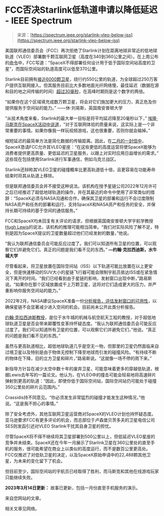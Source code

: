 <!--yml

category: 未分类

date: 2024-05-27 14:57:16

-->

# FCC否决Starlink低轨道申请以降低延迟 - IEEE Spectrum

> 来源：[https://spectrum.ieee.org/starlink-vleo-below-iss](https://spectrum.ieee.org/starlink-vleo-below-iss)

美国联邦通信委员会（FCC）再次拒绝了Starlink计划在距离地球非常近的低地球轨道（VLEO）部署数千颗互联网卫星（高度在340到360公里之间）。在上周公布的[命令](https://docs.fcc.gov/public/attachments/DA-24-222A1.pdf)中，FCC写道：“SpaceX不得部署任何设计用于低于国际空间站高度的卫星”，而国际空间站的轨道高度可以低至370公里。

Starlink目前拥有[接近6000颗卫星](https://planet4589.org/space/con/star/stats.html)，绕行约550公里的轨道，为全球超过250万客户提供互联网接入。但其服务目前比大多数地面光纤网络慢，最佳延迟（数据在源和目的地之间传输的时间）[超过30毫秒](https://circleid.com/posts/20240311-starlink-has-begun-delivering-promised-latency-cuts)，在高峰时期则是这个数字的两倍。

“如果你在这个区域填充成数万颗卫星，将会对它们施加更大的压力，真正危及你提供服务于空间站的能力。” ——休·刘易斯，英国南安普顿大学

“从技术角度来看，Starlink的最大单一目标是将平均延迟降至20毫秒以下，” [埃隆·马斯克在SpaceX活动中说道](https://www.youtube.com/watch?v=6xLmBLWDSHo&t=1750s)，“对于互联网体验的质量来说，这实际上是一个非常重要的事情。如果你像我一样玩视频游戏，这也很重要，否则你就会输掉。”

缩短延迟的最简单方法是简化数据的传输距离。因此，在[二月的一封信中](https://www.scribd.com/document/707445883/SpaceX-Gen2-300-km-R)，SpaceX恳请FCC允许其VLEO星座：“在这些更低的高度运营将使SpaceX能够为消费者提供更高质量、更低延迟的卫星服务，以跟上对实时应用日益增长的需求。” 这些现在包括使用Starlink进行军事通信，例如乌克兰战区。

Starlink还辩称其VLEO卫星的碰撞概率比更高轨道低十倍，且更容易在功能寿命结束时将其从轨道上移除。

但是联邦通信委员会并不接受这种说法。该机构在授予星链公司2022年12月许可之后已经推迟了超低地球轨道的操作，并在其最近的命令中使用了非常类似的措辞：“SpaceX必须与NASA沟通和合作，确保其卫星的部署和运行不会过度限制NASA资产和任务的部署和运行，支持SpaceX和NASA资产和任务的安全，并保持长期可持续的基于空间的通信服务。”

FCC和SpaceX均未回复有关评论的请求，但根据英国南安普顿大学宇航学教授[Hugh Lewis](https://www.southampton.ac.uk/people/5wzjd6/professor-hugh-lewis)的说法，该机构的推理可能相当简单。“我们对实际风险了解不足，特别是因为SpaceX提议的卫星数量超过他们已经发射的数量，”他说。

“我认为联邦通信委员会可能反应过度了。我们可以知道所有卫星的位置，可以观察它们并避免它们。真正的问题是我们看不见的东西。” **—约翰·克拉西迪斯，水牛城大学**

尽管看起来，将卫星放置在国际空间站（ISS）以下轨道可能比放置在以上更安全，但是快速移动的SUV大小的星链飞行器可能会限制宇航员抵达ISS或在紧急情况下离开的时间。“我们已经看到由于星链的影响，发射窗口出现中断，”路易斯说。“如果你在那个区域放置成千上万颗卫星，这将对它们造成更大的压力，并严重影响你服务空间站的能力。”

2022年2月，NASA建议SpaceX准备一份[分析报告，评估发射窗口的可用性](https://spaceref.com/status-report/nasa-letter-to-fcc-regarding-spacex-starlink-gen-2-system/)，以确保星链不会显著减少进入空间的机会。目前尚未公开此类分析报告。

[约翰·克拉西迪斯教授](https://engineering.buffalo.edu/mechanical-aerospace/people/faculty/j-crassidis.html)，是位于水牛城的机械与航空航天工程的教授，对于超低地球轨道卫星是否会带来颠覆性变革持怀疑态度。“我认为联邦通信委员会可能反应过度了。我们可以知道所有卫星的位置，可以观察它们并避免它们，”他说。“真正的问题是我们看不见的东西。”

虽然与更高轨道相比，超低地球轨道几乎是空无一物，但那里的卫星仍然面临来自过境卫星以及特别是由于物体无控制下降至地球而引发的碰撞风险。“有持续不断的物体在下降，旧的立方卫星和碎片，”路易斯说。“这就像一场不停的雨下来。”

新指导方针旨在减少太空中数十年的废弃卫星，可能意味着更多的穿越低轨道，根据Lewis去年写的一篇论文。他认为，在VLEO中的撞击可能会轻易地将高速碎片弹射到更高的轨道：“因此，即使你低于国际空间站，国际空间站仍可能处于碰撞350公里处的碎片云范围内。”

Crassidis持不同意见。“你必须发生非常猛烈的碰撞才能发生这种情况，”他说。“这是我不担心的事情。”

除了安全考虑外，其他互联网卫星运营商对SpaceX的VLEO计划也持怀疑态度。亚马逊要求FCC有更多评论的机会，而总部位于卢森堡贝茨多夫的卫星电信公司SES则发函引述对VLEO Starlink干扰其自身卫星的担忧。

尽管SpaceX将不得不继续将其卫星部署到500公里以上，但低延迟VLEO星座的竞争并未结束。SpaceX还在今年一月展示了Starlink卫星在360公里处的直至手机的服务，很可能希望在商业上以类似的高度运行，而不是数百公里更高处。FCC仅推迟了对低轨卫星的决定，以及SpaceX原始申请中的22,488颗其他卫星，为未来的变化留下了机会。

但目前至少，国际空间站的宇航员已经取得了胜利，而马斯克和其他在线游戏玩家只能继续失败。

**2023年3月14日更新：** 故事已更新，包括一月份直至手机服务的演示。

来自您网站的文章。

相关文章见网络。
